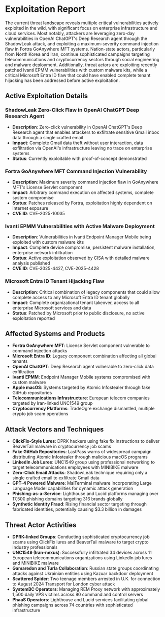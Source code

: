 # Exploitation Report

The current threat landscape reveals multiple critical vulnerabilities actively exploited in the wild, with significant focus on enterprise infrastructure and cloud services. Most notably, attackers are leveraging zero-day vulnerabilities in OpenAI ChatGPT's Deep Research agent through the ShadowLeak attack, and exploiting a maximum-severity command injection flaw in Fortra GoAnywhere MFT systems. Nation-state actors, particularly from North Korea and Iran, continue sophisticated campaigns targeting telecommunications and cryptocurrency sectors through social engineering and malware deployment. Additionally, threat actors are exploiting recently patched Ivanti EPMM vulnerabilities with custom malware kits, while a critical Microsoft Entra ID flaw that could have enabled complete tenant hijacking has been addressed before active exploitation.

## Active Exploitation Details

### ShadowLeak Zero-Click Flaw in OpenAI ChatGPT Deep Research Agent
- **Description**: Zero-click vulnerability in OpenAI ChatGPT's Deep Research agent that enables attackers to exfiltrate sensitive Gmail inbox data through a single crafted email
- **Impact**: Complete Gmail data theft without user interaction, data exfiltration via OpenAI's infrastructure leaving no trace on enterprise systems
- **Status**: Currently exploitable with proof-of-concept demonstrated

### Fortra GoAnywhere MFT Command Injection Vulnerability
- **Description**: Maximum severity command injection flaw in GoAnywhere MFT's License Servlet component
- **Impact**: Arbitrary command execution on affected systems, complete system compromise
- **Status**: Patches released by Fortra, exploitation highly dependent on internet exposure
- **CVE ID**: CVE-2025-10035

### Ivanti EPMM Vulnerabilities with Active Malware Deployment
- **Description**: Vulnerabilities in Ivanti Endpoint Manager Mobile being exploited with custom malware kits
- **Impact**: Complete device compromise, persistent malware installation, enterprise network infiltration
- **Status**: Active exploitation observed by CISA with detailed malware analysis published
- **CVE ID**: CVE-2025-4427, CVE-2025-4428

### Microsoft Entra ID Tenant Hijacking Flaw
- **Description**: Critical combination of legacy components that could allow complete access to any Microsoft Entra ID tenant globally
- **Impact**: Complete organizational tenant takeover, access to all enterprise Microsoft services and data
- **Status**: Patched by Microsoft prior to public disclosure, no active exploitation reported

## Affected Systems and Products

- **Fortra GoAnywhere MFT**: License Servlet component vulnerable to command injection attacks
- **Microsoft Entra ID**: Legacy component combination affecting all global tenants
- **OpenAI ChatGPT**: Deep Research agent vulnerable to zero-click data exfiltration
- **Ivanti EPMM**: Endpoint Manager Mobile systems compromised with custom malware
- **Apple macOS**: Systems targeted by Atomic Infostealer through fake GitHub repositories
- **Telecommunications Infrastructure**: European telecom companies targeted by Iran-linked UNC1549 group
- **Cryptocurrency Platforms**: TradeOgre exchange dismantled, multiple crypto job scam operations

## Attack Vectors and Techniques

- **ClickFix-Style Lures**: DPRK hackers using fake fix instructions to deliver BeaverTail malware in cryptocurrency job scams
- **Fake GitHub Repositories**: LastPass warns of widespread campaign distributing Atomic Infostealer through malicious macOS programs
- **LinkedIn Job Lures**: UNC1549 group using professional networking to target telecommunications employees with MINIBIKE malware
- **Zero-Click Email Attacks**: ShadowLeak technique requiring only a single crafted email to exfiltrate Gmail data
- **GPT-4 Powered Malware**: MalTerminal malware incorporating Large Language Model capabilities for dynamic attack generation
- **Phishing-as-a-Service**: Lighthouse and Lucid platforms managing over 17,500 phishing domains targeting 316 brands globally
- **Synthetic Identity Fraud**: Rising financial sector targeting through fabricated identities, potentially causing $3.3 billion in damages

## Threat Actor Activities

- **DPRK-linked Groups**: Conducting sophisticated cryptocurrency job scams using ClickFix lures and BeaverTail malware to target crypto industry professionals
- **UNC1549 (Iran-nexus)**: Successfully infiltrated 34 devices across 11 European telecommunications organizations using LinkedIn job lures and MINIBIKE malware
- **Gamaredon and Turla Collaboration**: Russian state groups coordinating attacks against Ukrainian entities using Kazuar backdoor deployment
- **Scattered Spider**: Two teenage members arrested in U.K. for connection to August 2024 Transport for London cyber attack
- **SystemBC Operators**: Managing REM Proxy network with approximately 1,500 daily VPS victims across 80 command and control servers
- **PhaaS Operators**: Lighthouse and Lucid services facilitating global phishing campaigns across 74 countries with sophisticated infrastructure
